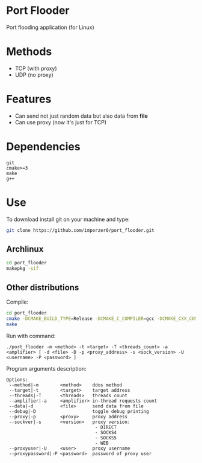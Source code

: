 # Port Flooder
Port flooding application (for Linux)

# Methods
 - TCP (with proxy)
 - UDP (no proxy)

# Features
 - Can send not just random data but also data from <b>file</b>
 - Can use proxy (now it's just for TCP)

# Dependencies

```less
git
cmake>=3
make
g++
```

# Use

To download install git on your machine and type:
```bash
git clone https://github.com/imperzer0/port_flooder.git
```

<h2>Archlinux</h2>

```bash
cd port_flooder
makepkg -sif
```

<h2>Other distributions</h2>

Compile:
```bash
cd port_flooder
cmake -DCMAKE_BUILD_TYPE=Release -DCMAKE_C_COMPILER=gcc -DCMAKE_CXX_COMPILER=g++ -DPACKAGE_VERSION="port-flooder (GIT)" .
make
```

Run with command:
```less
./port_flooder -m <method> -t <target> -T <threads_count> -a <amplifier> [ -d <file> -D -p <proxy_address> -s <sock_version> -U <username> -P <password> ]
```

Program arguments description:
```less
Options:
 --method|-m        <method>    ddos method
 --target|-t        <target>    target address
 --threads|-T       <threads>   threads count
 --amplifier|-a     <amplifier> in-thread requests count
 --data|-d          <file>      send data from file
 --debug|-D                     toggle debug printing
 --proxy|-p         <proxy>     proxy address
 --sockver|-s       <version>   proxy version:
                                 - DIRECT
                                 - SOCKS4
                                 - SOCKS5
                                 - WEB
 --proxyuser|-U     <user>      proxy username
 --proxypassword|-P <password>  password of proxy user
 ```
